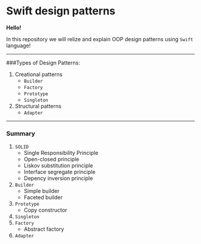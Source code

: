# Swift design patterns

**Hello!**

In this repository we will relize and explain OOP design patterns using `Swift` language!

***
###Types of Design Patterns:

1. Creational patterns
   * `Builder`
   * `Factory`
   * `Prototype`
   * `Singleton`
2. Structural patterns
   * `Adapter`

***
### Summary

1. `SOLID`
   * Single Responsibility Principle
   * Open-closed principle
   * Liskov substitution principle
   * Interface segregate principle
   * Depency inversion principle
2. `Builder`
   * Simple builder
   * Faceted builder
3. `Prototype`
   * Copy constructor
4. `Singleton`
5. `Factory`
   * Abstract factory
6. `Adapter`
